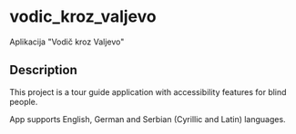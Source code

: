 # vodic_kroz_valjevo

Aplikacija "Vodič kroz Valjevo"

## Description

This project is a tour guide application with accessibility features for blind people.

App supports English, German and Serbian (Cyrillic and Latin) languages.

